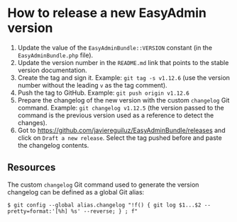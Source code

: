 How to release a new EasyAdmin version
======================================

1. Update the value of the `EasyAdminBundle::VERSION` constant (in the
   `EasyAdminBundle.php` file).
2. Update the version number in the `README.md` link that points to the stable
   version documentation.
3. Create the tag and sign it. Example: `git tag -s v1.12.6` (use the version
   number without the leading `v` as the tag comment).
4. Push the tag to GitHub. Example: `git push origin v1.12.6`
5. Prepare the changelog of the new version with the custom `changelog` Git
   command. Example: `git changelog v1.12.5` (the version passed to the command
   is the previous version used as a reference to detect the changes).
6. Got to https://github.com/javiereguiluz/EasyAdminBundle/releases and click
   on `Draft a new release`. Select the tag pushed before and paste the changelog
   contents.

Resources
---------

The custom `changelog` Git command used to generate the version changelog can
be defined as a global Git alias:

    $ git config --global alias.changelog "!f() { git log $1...$2 --pretty=format:'[%h] %s' --reverse; } ; f"

